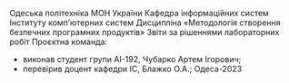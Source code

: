 Одеська політехніка МОН України
Кафедра інформаційних систем Інституту комп’ютерних систем
Дисципліна «Методологія створення безпечних програмних продуктів»
Звіти за рішеннями лабораторних робіт
Проєктна команда:
- виконав студент групи АІ-192, Чубарко Артем Ігорович;
- перевірив доцент кафедри ІС, Блажко О.А.;
Одеса-2023
